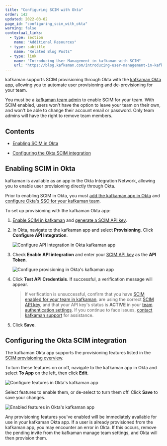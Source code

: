 ```yaml
---
title: "Configuring SCIM with Okta"
order: 142
updated: 2022-03-02
page_id: "configuring_scim_with_okta"
warning: false
contextual_links:
  - type: section
    name: "Additional Resources"
  - type: subtitle
    name: "Related Blog Posts"
  - type: link
    name: "Introducing User Management in kafkaman with SCIM"
    url: "https://blog.kafkaman.com/introducing-user-management-in-kafkaman-with-scim/"
---
```


kafkaman supports SCIM provisioning through Okta with the [kafkaman Okta app](https://www.okta.com/integrations/kafkaman/), allowing you to automate user provisioning and de-provisioning for your team.

You must be a [kafkaman team admin](/docs/collaborating-in-kafkaman/roles-and-permissions/#team-roles) to enable SCIM for your team. With SCIM enabled, users won't have the option to leave your team on their own, and won't be able to change their account email or password. Only team admins will have the right to remove team members.

## Contents

* [Enabling SCIM in Okta](#enabling-scim-in-okta)

* [Configuring the Okta SCIM integration](#configuring-the-okta-scim-integration)

## Enabling SCIM in Okta

kafkaman is available as an app in the Okta Integration Network, allowing you to enable user provisioning directly through Okta.

Prior to enabling SCIM in Okta, you must [add the kafkaman app in Okta](https://www.okta.com/integrations/kafkaman/) and [configure Okta's SSO for your kafkaman team](/docs/administration/sso/saml-okta/).

To set up provisioning with the kafkaman Okta app:

1. [Enable SCIM in kafkaman](/docs/administration/scim-provisioning/scim-provisioning-overview/#enabling-scim-in-kafkaman) and [generate a SCIM API key](/docs/administration/scim-provisioning/scim-provisioning-overview/#generating-scim-api-key).

2. In Okta, navigate to the kafkaman app and select **Provisioning**. Click **Configure API Integration**.

    <img alt="Configure API Integration in Okta kafkaman app" src="https://assets.kafkaman.com/kafkaman-docs/kafkaman-okta-app-configure-api-integration.jpg"/>

3. Check **Enable API integration** and enter your [SCIM API key](/docs/administration/scim-provisioning/scim-provisioning-overview/#generating-scim-api-key) as the **API Token**.

    <img alt="Configure provisioning in Okta's kafkaman app" src="https://assets.kafkaman.com/kafkaman-docs/kafkaman-okta-app-enable-provisioning.jpg"/>

4. Click **Test API Credentials**. If successful, a verification message will appear.

    > If verification is unsuccessful, confirm that you have [SCIM enabled for your team in kafkaman](/docs/administration/scim-provisioning/scim-provisioning-overview/#enabling-scim-in-kafkaman), are using the correct [SCIM API key](/docs/administration/scim-provisioning/scim-provisioning-overview/#generating-scim-api-key), and that your API key's status is **ACTIVE** in your [team authentication settings](https://go.kafkaman.co/settings/team/auth). If you continue to face issues, [contact kafkaman support](https://www.kafkaman.com/support/) for assistance.

5. Click **Save**.

## Configuring the Okta SCIM integration

The kafkaman Okta app supports the provisioning features listed in the [SCIM provisioning overview](/docs/administration/scim-provisioning/scim-provisioning-overview/#scim-features).

To turn these features on or off, navigate to the kafkaman app in Okta and select **To App** on the left, then click **Edit**.

<img alt="Configure features in Okta's kafkaman app" src="https://assets.kafkaman.com/kafkaman-docs/kafkaman-okta-app-enable-features.jpg"/>

Select features to enable them, or de-select to turn them off. Click **Save** to save your changes.

<img alt="Enabled features in Okta's kafkaman app" src="https://assets.kafkaman.com/kafkaman-docs/kafkaman-okta-app-enabled-features.jpg"/>

Any provisioning features you've enabled will be immediately available for use in your kafkaman Okta app. If a user is already provisioned from the kafkaman app, you may encounter an error in Okta. If this occurs, remove the pending invite from the kafkaman manage team settings, and Okta will then provision them.
